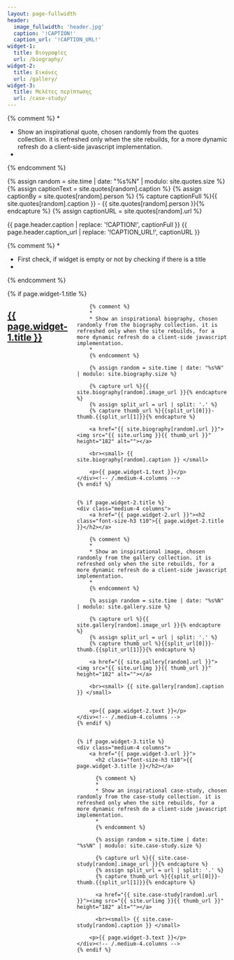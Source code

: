 ```yaml
---
layout: page-fullwidth
header:
  image_fullwidth: 'header.jpg'
  caption: '!CAPTION!'
  caption_url: '!CAPTION_URL!'
widget-1:
  title: Βιογραφίες
  url: /biography/
widget-2:
  title: Εικόνες
  url: /gallery/
widget-3:
  title: Μελέτες περίπτωσης
  url: /case-study/
---
```



{% comment %}
*
* Show an inspirational quote, chosen randomly from the quotes collection. it is refreshed only when the site rebuilds, for a more dynamic refresh do a client-side javascript implementation.
*
{% endcomment %}

{% assign random = site.time | date: "%s%N" | modulo: site.quotes.size %}
{% assign captionText = site.quotes[random].caption %}
{% assign captionBy = site.quotes[random].person %}
{% capture captionFull %}{{ site.quotes[random].caption }} - {{ site.quotes[random].person }}{% endcapture %}
{% assign captionURL = site.quotes[random].url %}

{{ page.header.caption | replace: '!CAPTION!', captionFull }}
{{ page.header.caption_url | replace: '!CAPTION_URL!', captionURL }}


{% comment %}
*
* First check, if widget is empty or not by checking if there is a title
*
{% endcomment %}
<div class="row t60">
    {% if page.widget-1.title %}
    <div class="medium-4 columns">
        <a href="{{ page.widget-1.url }}"><h2 class="font-size-h3 t10">{{ page.widget-1.title }}</h2></a>

        {% comment %}
        *
        * Show an inspirational biography, chosen randomly from the biography collection. it is refreshed only when the site rebuilds, for a more dynamic refresh do a client-side javascript implementation.
        *
        {% endcomment %}

        {% assign random = site.time | date: "%s%N" | modulo: site.biography.size %}

        {% capture url %}{{ site.biography[random].image_url }}{% endcapture %}
        {% assign split_url = url | split: '.' %}
        {% capture thumb_url %}{{split_url[0]}}-thumb.{{split_url[1]}}{% endcapture %}

        <a href="{{ site.biography[random].url }}"><img src="{{ site.urlimg }}{{ thumb_url }}" height="182" alt=""></a>

        <br><small> {{ site.biography[random].caption }} </small>

        <p>{{ page.widget-1.text }}</p>
    </div><!-- /.medium-4.columns -->
    {% endif %}


    {% if page.widget-2.title %}
    <div class="medium-4 columns">
        <a href="{{ page.widget-2.url }}"><h2 class="font-size-h3 t10">{{ page.widget-2.title }}</h2></a>

        {% comment %}
        *
        * Show an inspirational image, chosen randomly from the gallery collection. it is refreshed only when the site rebuilds, for a more dynamic refresh do a client-side javascript implementation.
        *
        {% endcomment %}

        {% assign random = site.time | date: "%s%N" | modulo: site.gallery.size %}

        {% capture url %}{{ site.gallery[random].image_url }}{% endcapture %}
        {% assign split_url = url | split: '.' %}
        {% capture thumb_url %}{{split_url[0]}}-thumb.{{split_url[1]}}{% endcapture %}

        <a href="{{ site.gallery[random].url }}"><img src="{{ site.urlimg }}{{ thumb_url }}" height="182" alt=""></a>

        <br><small> {{ site.gallery[random].caption }} </small>


        <p>{{ page.widget-2.text }}</p>
    </div><!-- /.medium-4.columns -->
    {% endif %}


    {% if page.widget-3.title %}
    <div class="medium-4 columns">
        <a href="{{ page.widget-3.url }}">
          <h2 class="font-size-h3 t10">{{ page.widget-3.title }}</h2></a>

          {% comment %}
          *
          * Show an inspirational case-study, chosen randomly from the case-study collection. it is refreshed only when the site rebuilds, for a more dynamic refresh do a client-side javascript implementation.
          *
          {% endcomment %}

          {% assign random = site.time | date: "%s%N" | modulo: site.case-study.size %}

          {% capture url %}{{ site.case-study[random].image_url }}{% endcapture %}
          {% assign split_url = url | split: '.' %}
          {% capture thumb_url %}{{split_url[0]}}-thumb.{{split_url[1]}}{% endcapture %}

          <a href="{{ site.case-study[random].url }}"><img src="{{ site.urlimg }}{{ thumb_url }}" height="182" alt=""></a>

          <br><small> {{ site.case-study[random].caption }} </small>

        <p>{{ page.widget-3.text }}</p>
    </div><!-- /.medium-4.columns -->
    {% endif %}
</div><!-- /.row -->
